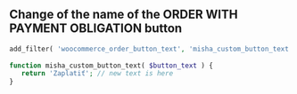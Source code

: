 Change of the name of the ORDER WITH PAYMENT OBLIGATION button
---



```php
add_filter( 'woocommerce_order_button_text', 'misha_custom_button_text' );
 
function misha_custom_button_text( $button_text ) {
   return 'Zaplatiť'; // new text is here 
}
``` 
